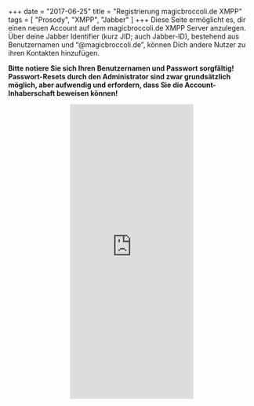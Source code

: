 +++
date = "2017-06-25"
title = "Registrierung magicbroccoli.de XMPP"
tags = [ "Prosody", "XMPP", "Jabber" ]
+++
Diese Seite ermöglicht es, dir einen neuen Account auf dem magicbroccoli.de XMPP Server anzulegen.  
Über deine Jabber Identifier (kurz JID; auch Jabber-ID), bestehend aus Benutzernamen und “@magicbroccoli.de”, können Dich andere Nutzer zu ihren Kontakten hinzufügen.

**Bitte notiere Sie sich Ihren Benutzernamen und Passwort sorgfältig! Passwort-Resets durch den Administrator sind zwar grundsätzlich möglich, aber aufwendig und erfordern, dass Sie die Account-Inhaberschaft beweisen können!**


<center><iframe src="https://magicbroccoli.de/register_form" style="height: 600px; width: 50%;" frameBorder="0"></iframe></center>
